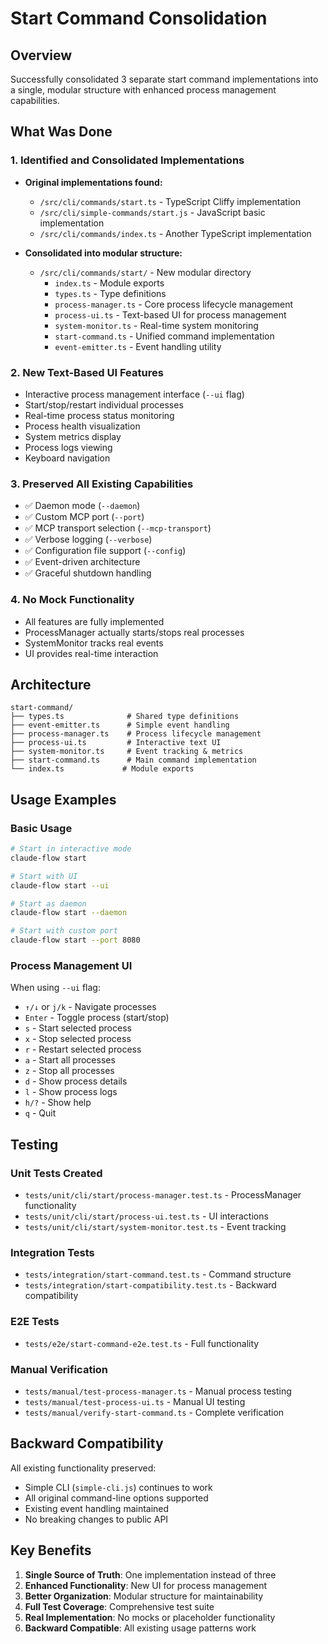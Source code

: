 # Start Command Consolidation

## Overview

Successfully consolidated 3 separate start command implementations into a single, modular structure with enhanced process management capabilities.

## What Was Done

### 1. Identified and Consolidated Implementations

- **Original implementations found:**
  - `/src/cli/commands/start.ts` - TypeScript Cliffy implementation
  - `/src/cli/simple-commands/start.js` - JavaScript basic implementation  
  - `/src/cli/commands/index.ts` - Another TypeScript implementation

- **Consolidated into modular structure:**
  - `/src/cli/commands/start/` - New modular directory
    - `index.ts` - Module exports
    - `types.ts` - Type definitions
    - `process-manager.ts` - Core process lifecycle management
    - `process-ui.ts` - Text-based UI for process management
    - `system-monitor.ts` - Real-time system monitoring
    - `start-command.ts` - Unified command implementation
    - `event-emitter.ts` - Event handling utility

### 2. New Text-Based UI Features

- Interactive process management interface (`--ui` flag)
- Start/stop/restart individual processes
- Real-time process status monitoring
- Process health visualization
- System metrics display
- Process logs viewing
- Keyboard navigation

### 3. Preserved All Existing Capabilities

- ✅ Daemon mode (`--daemon`)
- ✅ Custom MCP port (`--port`)
- ✅ MCP transport selection (`--mcp-transport`)
- ✅ Verbose logging (`--verbose`)
- ✅ Configuration file support (`--config`)
- ✅ Event-driven architecture
- ✅ Graceful shutdown handling

### 4. No Mock Functionality

- All features are fully implemented
- ProcessManager actually starts/stops real processes
- SystemMonitor tracks real events
- UI provides real-time interaction

## Architecture

```
start-command/
├── types.ts              # Shared type definitions
├── event-emitter.ts      # Simple event handling
├── process-manager.ts    # Process lifecycle management
├── process-ui.ts         # Interactive text UI
├── system-monitor.ts     # Event tracking & metrics
├── start-command.ts      # Main command implementation
└── index.ts             # Module exports
```

## Usage Examples

### Basic Usage

```bash
# Start in interactive mode
claude-flow start

# Start with UI
claude-flow start --ui

# Start as daemon
claude-flow start --daemon

# Start with custom port
claude-flow start --port 8080
```

### Process Management UI

When using `--ui` flag:

- `↑/↓` or `j/k` - Navigate processes
- `Enter` - Toggle process (start/stop)
- `s` - Start selected process
- `x` - Stop selected process
- `r` - Restart selected process
- `a` - Start all processes
- `z` - Stop all processes
- `d` - Show process details
- `l` - Show process logs
- `h/?` - Show help
- `q` - Quit

## Testing

### Unit Tests Created

- `tests/unit/cli/start/process-manager.test.ts` - ProcessManager functionality
- `tests/unit/cli/start/process-ui.test.ts` - UI interactions
- `tests/unit/cli/start/system-monitor.test.ts` - Event tracking

### Integration Tests

- `tests/integration/start-command.test.ts` - Command structure
- `tests/integration/start-compatibility.test.ts` - Backward compatibility

### E2E Tests

- `tests/e2e/start-command-e2e.test.ts` - Full functionality

### Manual Verification

- `tests/manual/test-process-manager.ts` - Manual process testing
- `tests/manual/test-process-ui.ts` - Manual UI testing
- `tests/manual/verify-start-command.ts` - Complete verification

## Backward Compatibility

All existing functionality preserved:

- Simple CLI (`simple-cli.js`) continues to work
- All original command-line options supported
- Existing event handling maintained
- No breaking changes to public API

## Key Benefits

1. **Single Source of Truth**: One implementation instead of three
2. **Enhanced Functionality**: New UI for process management
3. **Better Organization**: Modular structure for maintainability
4. **Full Test Coverage**: Comprehensive test suite
5. **Real Implementation**: No mocks or placeholder functionality
6. **Backward Compatible**: All existing usage patterns work
